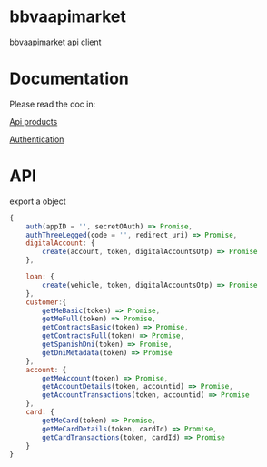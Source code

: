 # bbvaapimarket
bbvaapimarket api client

# Documentation

Please read the doc in:

[Api products](https://www.bbvaapimarket.com/products?country=bbva-mexico)

[Authentication](https://www.bbvaapimarket.com/how-it-works/api-calls)


# API
export a object
```js
{
    auth(appID = '', secretOAuth) => Promise,
    authThreeLegged(code = '', redirect_uri) => Promise,
    digitalAccount: {
        create(account, token, digitalAccountsOtp) => Promise
    },

    loan: {
        create(vehicle, token, digitalAccountsOtp) => Promise
    },
    customer:{
        getMeBasic(token) => Promise,
        getMeFull(token) => Promise,
        getContractsBasic(token) => Promise,
        getContractsFull(token) => Promise,
        getSpanishDni(token) => Promise,
        getDniMetadata(token) => Promise
    },
    account: {
        getMeAccount(token) => Promise,
        getAccountDetails(token, accountid) => Promise,
        getAccountTransactions(token, accountid) => Promise
    },
    card: {
        getMeCard(token) => Promise,
        getMeCardDetails(token, cardId) => Promise,
        getCardTransactions(token, cardId) => Promise
    }
}

```


